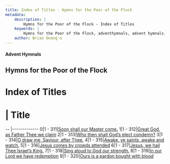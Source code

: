 ```yaml
---
title: Index of Titles - Hymns for the Poor of the Flock
metadata:
    description: |
        Hymns for the Poor of the Flock - Index of Titles
    keywords: |
        Hymns for the Poor of the Flock, adventhymnals, advent hymnals, index
    author: Brian Onang'o
---
```


#### Advent Hymnals

## Hymns for the Poor of the Flock

# Index of Titles
# | Title                        
-- |-------------
0|1 - 311|[Soon shall our Master come.](/301-400/311-320/01.Soon-shall-our-Master-come)
1|1 - 312|[Great God, as Father Thee we claim](/301-400/311-320/02.Great-God,-as-Father-Thee-we-claim)
2|1 - 313|[Who then shall God’s elect condemn?](/301-400/311-320/03.Who-then-shall-God’s-elect-condemn)
3|1 - 314|[O draw me, Saviour, after Thee.](/301-400/311-320/04.O-draw-me,-Saviour,-after-Thee)
4|1 - 315|[Awake, ye saints, awake and watch.](/301-400/311-320/05.Awake,-ye-saints,-awake-and-watch)
5|1 - 316|[Jesus comes by crowds attended](/301-400/311-320/06.Jesus-comes-by-crowds-attended)
6|1 - 317|[Jesus, we hail Thee Israel’s King.](/301-400/311-320/07.Jesus,-we-hail-Thee-Israel’s-King)
7|1 - 318|[Sing aloud to God our strength.](/301-400/311-320/08.Sing-aloud-to-God-our-strength)
8|1 - 319|[In our Lord we have redemption](/301-400/311-320/09.In-our-Lord-we-have-redemption)
9|1 - 320|[Ours is a pardon bought with blood](/301-400/311-320/10.Ours-is-a-pardon-bought-with-blood)
